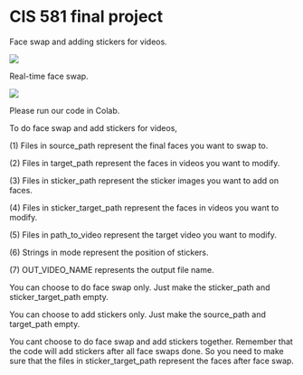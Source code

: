 # CIS 581 final project

<p align="left">
  Face swap and adding stickers for videos.
</p>
<p align="left">
  <a href="https://drive.google.com/file/d/12VmwK59mcqcAxKo6fY0A14q-PNeHQ_7N/view?usp=sharing">
  <img src="https://colab.research.google.com/assets/colab-badge.svg"/>
  </a>
</p>

<p align="left">
  Real-time face swap.
</p>
<p align="left">
  <a href="https://drive.google.com/file/d/1x7lFa9K78wODvy3FvpT-D6t4vQ0drzND/view?usp=sharing">
  <img src="https://colab.research.google.com/assets/colab-badge.svg"/>
  </a>
</p>



Please run our code in Colab.

To do face swap and add stickers for videos, 

(1) Files in source_path represent the final faces you want to swap to.

(2) Files in target_path represent the faces in videos you want to modify.

(3) Files in sticker_path represent the sticker images you want to add on faces.

(4) Files in sticker_target_path represent the faces in videos you want to modify.

(5) Files in path_to_video represent the target video you want to modify.

(6) Strings in mode represent the position of stickers.

(7) OUT_VIDEO_NAME represents the output file name.



You can choose to do face swap only. Just make the sticker_path and sticker_target_path empty.

You can choose to add stickers only. Just make the source_path and target_path empty.

You cant choose to do face swap and add stickers together. Remember that the code will add stickers after all face swaps done. So you need to make sure that the files in sticker_target_path represent the faces after face swap.